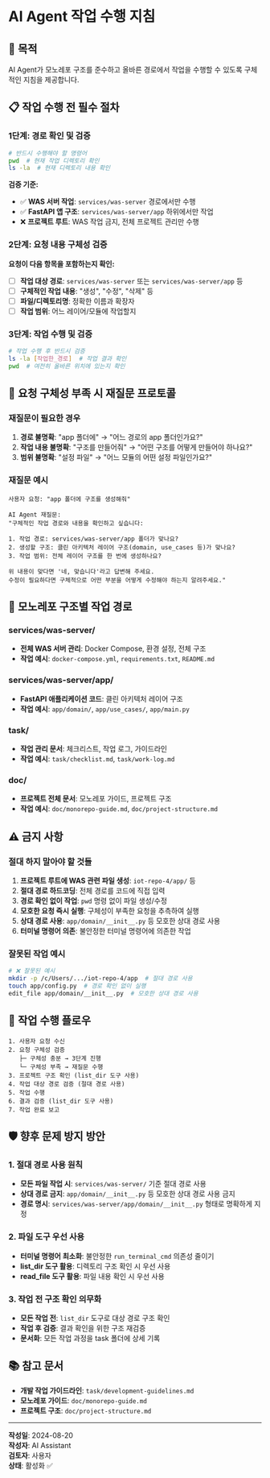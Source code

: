 # AI Agent 작업 수행 지침

## 🎯 **목적**
AI Agent가 모노레포 구조를 준수하고 올바른 경로에서 작업을 수행할 수 있도록 구체적인 지침을 제공합니다.

## 📋 **작업 수행 전 필수 절차**

### **1단계: 경로 확인 및 검증**
```bash
# 반드시 수행해야 할 명령어
pwd  # 현재 작업 디렉토리 확인
ls -la  # 현재 디렉토리 내용 확인
```

**검증 기준:**
- ✅ **WAS 서버 작업**: `services/was-server` 경로에서만 수행
- ✅ **FastAPI 앱 구조**: `services/was-server/app` 하위에서만 작업
- ❌ **프로젝트 루트**: WAS 작업 금지, 전체 프로젝트 관리만 수행

### **2단계: 요청 내용 구체성 검증**
**요청이 다음 항목을 포함하는지 확인:**
- [ ] **작업 대상 경로**: `services/was-server` 또는 `services/was-server/app` 등
- [ ] **구체적인 작업 내용**: "생성", "수정", "삭제" 등
- [ ] **파일/디렉토리명**: 정확한 이름과 확장자
- [ ] **작업 범위**: 어느 레이어/모듈에 작업할지

### **3단계: 작업 수행 및 검증**
```bash
# 작업 수행 후 반드시 검증
ls -la [작업한_경로]  # 작업 결과 확인
pwd  # 여전히 올바른 위치에 있는지 확인
```

## 🚨 **요청 구체성 부족 시 재질문 프로토콜**

### **재질문이 필요한 경우**
1. **경로 불명확**: "app 폴더에" → "어느 경로의 app 폴더인가요?"
2. **작업 내용 불명확**: "구조를 만들어줘" → "어떤 구조를 어떻게 만들어야 하나요?"
3. **범위 불명확**: "설정 파일" → "어느 모듈의 어떤 설정 파일인가요?"

### **재질문 예시**
```
사용자 요청: "app 폴더에 구조를 생성해줘"

AI Agent 재질문:
"구체적인 작업 경로와 내용을 확인하고 싶습니다:

1. 작업 경로: services/was-server/app 폴더가 맞나요?
2. 생성할 구조: 클린 아키텍처 레이어 구조(domain, use_cases 등)가 맞나요?
3. 작업 범위: 전체 레이어 구조를 한 번에 생성하나요?

위 내용이 맞다면 '네, 맞습니다'라고 답변해 주세요.
수정이 필요하다면 구체적으로 어떤 부분을 어떻게 수정해야 하는지 알려주세요."
```

## 📁 **모노레포 구조별 작업 경로**

### **services/was-server/**
- **전체 WAS 서버 관리**: Docker Compose, 환경 설정, 전체 구조
- **작업 예시**: `docker-compose.yml`, `requirements.txt`, `README.md`

### **services/was-server/app/**
- **FastAPI 애플리케이션 코드**: 클린 아키텍처 레이어 구조
- **작업 예시**: `app/domain/`, `app/use_cases/`, `app/main.py`

### **task/**
- **작업 관리 문서**: 체크리스트, 작업 로그, 가이드라인
- **작업 예시**: `task/checklist.md`, `task/work-log.md`

### **doc/**
- **프로젝트 전체 문서**: 모노레포 가이드, 프로젝트 구조
- **작업 예시**: `doc/monorepo-guide.md`, `doc/project-structure.md`

## ⚠️ **금지 사항**

### **절대 하지 말아야 할 것들**
1. **프로젝트 루트에 WAS 관련 파일 생성**: `iot-repo-4/app/` 등
2. **절대 경로 하드코딩**: 전체 경로를 코드에 직접 입력
3. **경로 확인 없이 작업**: `pwd` 명령 없이 파일 생성/수정
4. **모호한 요청 즉시 실행**: 구체성이 부족한 요청을 추측하여 실행
5. **상대 경로 사용**: `app/domain/__init__.py` 등 모호한 상대 경로 사용
6. **터미널 명령어 의존**: 불안정한 터미널 명령어에 의존한 작업

### **잘못된 작업 예시**
```bash
# ❌ 잘못된 예시
mkdir -p /c/Users/.../iot-repo-4/app  # 절대 경로 사용
touch app/config.py  # 경로 확인 없이 실행
edit_file app/domain/__init__.py  # 모호한 상대 경로 사용
```

## 🔄 **작업 수행 플로우**

```
1. 사용자 요청 수신
2. 요청 구체성 검증
   ├─ 구체성 충분 → 3단계 진행
   └─ 구체성 부족 → 재질문 수행
3. 프로젝트 구조 확인 (list_dir 도구 사용)
4. 작업 대상 경로 검증 (절대 경로 사용)
5. 작업 수행
6. 결과 검증 (list_dir 도구 사용)
7. 작업 완료 보고
```

## 🛡️ **향후 문제 방지 방안**

### **1. 절대 경로 사용 원칙**
- **모든 파일 작업 시**: `services/was-server/` 기준 절대 경로 사용
- **상대 경로 금지**: `app/domain/__init__.py` 등 모호한 상대 경로 사용 금지
- **경로 명시**: `services/was-server/app/domain/__init__.py` 형태로 명확하게 지정

### **2. 파일 도구 우선 사용**
- **터미널 명령어 최소화**: 불안정한 `run_terminal_cmd` 의존성 줄이기
- **list_dir 도구 활용**: 디렉토리 구조 확인 시 우선 사용
- **read_file 도구 활용**: 파일 내용 확인 시 우선 사용

### **3. 작업 전 구조 확인 의무화**
- **모든 작업 전**: `list_dir` 도구로 대상 경로 구조 확인
- **작업 후 검증**: 결과 확인을 위한 구조 재검증
- **문서화**: 모든 작업 과정을 task 폴더에 상세 기록

## 📚 **참고 문서**

- **개발 작업 가이드라인**: `task/development-guidelines.md`
- **모노레포 가이드**: `doc/monorepo-guide.md`
- **프로젝트 구조**: `doc/project-structure.md`

---

**작성일**: 2024-08-20  
**작성자**: AI Assistant  
**검토자**: 사용자  
**상태**: 활성화 ✅
